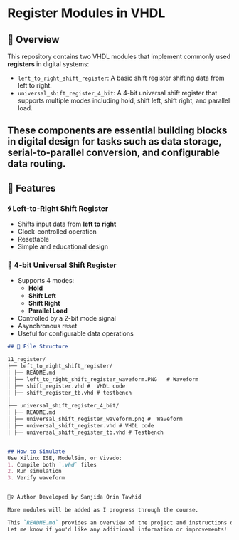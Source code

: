 # Register Modules in VHDL

## 📘 Overview

This repository contains two VHDL modules that implement commonly used **registers** in digital systems:

- `left_to_right_shift_register`: A basic shift register shifting data from left to right.
- `universal_shift_register_4_bit`: A 4-bit universal shift register that supports multiple modes including hold, shift left, shift right, and parallel load.

These components are essential building blocks in digital design for tasks such as data storage, serial-to-parallel conversion, and configurable data routing.
---
## 🔧 Features

### 🌀 Left-to-Right Shift Register
- Shifts input data from **left to right**
- Clock-controlled operation
- Resettable
- Simple and educational design

### 🔁 4-bit Universal Shift Register
- Supports 4 modes:
  - **Hold**
  - **Shift Left**
  - **Shift Right**
  - **Parallel Load**
- Controlled by a 2-bit mode signal
- Asynchronous reset
- Useful for configurable data operations

```markdown
## 📁 File Structure

11_register/
├── left_to_right_shift_register/
│ ├── README.md
│ ├── left_to_right_shift_register_waveform.PNG   # Waveform
│ ├── shift_register.vhd #  VHDL code
│ ├── shift_register_tb.vhd # testbench
│
├── universal_shift_register_4_bit/
│ ├── README.md
│ ├── universal_shift_register_waveform.png #  Waveform
│ ├── universal_shift_register.vhd # VHDL code
│ ├── universal_shift_register_tb.vhd # Testbench


## How to Simulate
Use Xilinx ISE, ModelSim, or Vivado:
1. Compile both `.vhd` files
2. Run simulation
3. Verify waveform


🙋‍♀️ Author Developed by Sanjida Orin Tawhid

More modules will be added as I progress through the course.

This `README.md` provides an overview of the project and instructions on how to simulate the VHDL code. 
Let me know if you'd like any additional information or improvements!
